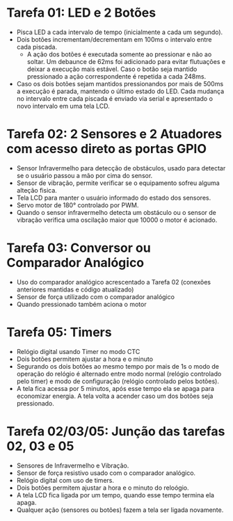 # Tarefa 01: LED e 2 Botões
* Pisca LED a cada intervalo de tempo (inicialmente a cada um segundo).
* Dois botões incrementam/decrementam em 100ms o intervalo entre cada piscada.
  * A ação dos botões é executada somente ao pressionar e não ao soltar.
Um debaunce de 62ms foi adicionado para evitar flutuações e deixar a execução mais estável. Caso o botão seja mantido pressionado a ação correspondente é repetida a cada 248ms.
* Caso os dois botões sejam mantidos pressionandos por mais de 500ms a execução é parada, mantendo o último estado do LED.
Cada mudança no intervalo entre cada piscada é enviado via serial e apresentado o novo intervalo em uma tela LCD.

# Tarefa 02: 2 Sensores e 2 Atuadores com acesso direto as portas GPIO
* Sensor Infravermelho para detecção de obstáculos, usado para detectar se o usuário passou a mão por cima do sensor.
* Sensor de vibração, permite verificar se o equipamento sofreu alguma alteção fisica.
* Tela LCD para manter o usuário informado do estado dos sensores.
* Servo motor de 180° controlado por PWM.
 * Quando o sensor infravermelho detecta um obstáculo ou o sensor de vibração verifica uma oscilação maior que 10000 o motor é acionado.

# Tarefa 03: Conversor ou Comparador Analógico
* Uso do comparador analógico acrescentado a Tarefa 02 (conexões anteriores mantidas e código atualizado)
* Sensor de força utilizado com o comparador analógico
 * Quando pressionado também aciona o motor

# Tarefa 05: Timers
* Relógio digital usando Timer no modo CTC
* Dois botões permitem ajustar a hora e o minuto
 * Segurando os dois botôes ao mesmo tempo por mais de 1s o modo de operação do relógio é alternado entre modo normal (relógio controlado pelo timer) e modo de configuração (relógio controlado pelos botões).
* A tela fica acessa por 5 minutos, após esse tempo ela se apaga para economizar energia. A tela volta a acender caso um dos botões seja pressionado.

# Tarefa 02/03/05: Junção das tarefas 02, 03 e 05
* Sensores de Infravermelho e Vibração.
* Sensor de força resistivo usado com o comparador analógico.
* Relógio digital com uso de timers.
* Dois botões permitem ajustar a hora e o minuto do reloógio.
* A tela LCD fica ligada por um tempo, quando esse tempo termina ela apaga.
 * Qualquer ação (sensores ou botões) fazem a tela ser ligada novamente.
